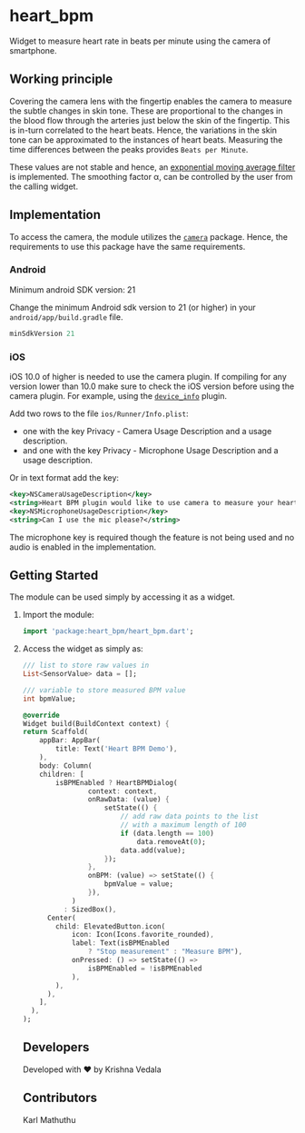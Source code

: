 # heart_bpm

Widget to measure heart rate in beats per minute using the camera of smartphone.

## Working principle

Covering the camera lens with the fingertip enables the camera to
measure the subtle changes in skin tone. These are proportional to
the changes in the blood flow through the arteries just below the
skin of the fingertip. This is in-turn correlated to the heart beats.
Hence, the variations in the skin tone can be approximated to the
instances of heart beats. Measuring the time differences between
the peaks provides `Beats per Minute`.

These values are not stable and hence, an [exponential moving average
filter](https://en.wikipedia.org/wiki/Moving_average#Exponential_moving_average)
is implemented. The smoothing factor &alpha;, can be controlled by the
user from the calling widget.

## Implementation

To access the camera, the module utilizes the
[`camera`](https://pub.dev/packages/camera) package. Hence, the
requirements to use this package have the same requirements.

### Android

Minimum android SDK version: 21

Change the minimum Android sdk version to 21 (or higher) in your
`android/app/build.gradle` file.

```gradle
minSdkVersion 21
```

### iOS

iOS 10.0 of higher is needed to use the camera plugin. If compiling
for any version lower than 10.0 make sure to check the iOS version
before using the camera plugin. For example, using the
[`device_info`](https://pub.dev/packages/device_info) plugin.

Add two rows to the file `ios/Runner/Info.plist`:

- one with the key Privacy - Camera Usage Description and a usage
  description.
- and one with the key Privacy - Microphone Usage Description and a
  usage description.

Or in text format add the key:

```xml
<key>NSCameraUsageDescription</key>
<string>Heart BPM plugin would like to use camera to measure your heart rate.</string>
<key>NSMicrophoneUsageDescription</key>
<string>Can I use the mic please?</string>
```

The microphone key is required though the feature is not being used
and no audio is enabled in the implementation.

## Getting Started

The module can be used simply by accessing it as a widget.

1. Import the module:

   ```dart
   import 'package:heart_bpm/heart_bpm.dart';
   ```

2. Access the widget as simply as:

    ```dart
    /// list to store raw values in
    List<SensorValue> data = [];

    /// variable to store measured BPM value
    int bpmValue;

    @override
    Widget build(BuildContext context) {
    return Scaffold(
        appBar: AppBar(
            title: Text('Heart BPM Demo'),
        ),
        body: Column(
        children: [
            isBPMEnabled ? HeartBPMDialog(
                    context: context,
                    onRawData: (value) {
                        setState(() {
                            // add raw data points to the list
                            // with a maximum length of 100
                            if (data.length == 100)
                                data.removeAt(0);
                            data.add(value);
                        });
                    },
                    onBPM: (value) => setState(() {
                        bpmValue = value;
                    }),
                )
              : SizedBox(),
          Center(
            child: ElevatedButton.icon(
                icon: Icon(Icons.favorite_rounded),
                label: Text(isBPMEnabled
                    ? "Stop measurement" : "Measure BPM"),
                onPressed: () => setState(() =>
                    isBPMEnabled = !isBPMEnabled
                ),
            ),
          ),
        ],
      ),
    );
    ```

    ## Developers

    Developed with ❤️ by Krishna Vedala

    ## Contributors

    Karl Mathuthu
